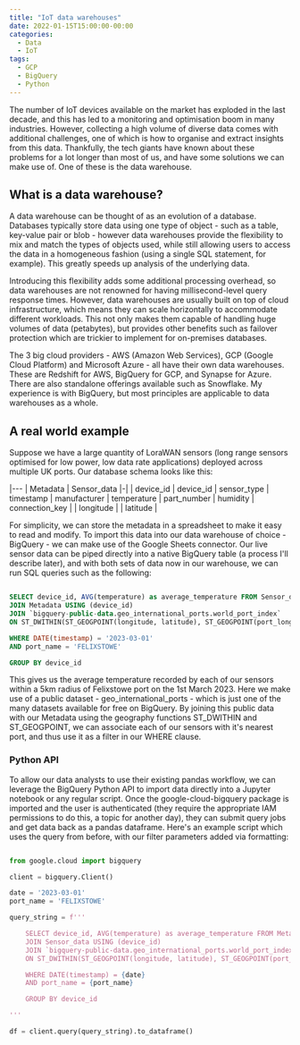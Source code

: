 ```yaml
---
title: "IoT data warehouses"
date: 2022-01-15T15:00:00-00:00
categories:
  - Data
  - IoT
tags:
  - GCP
  - BigQuery
  - Python
---
```


The number of IoT devices available on the market has exploded in the last decade, and this has led to a monitoring and optimisation boom in many industries. However, collecting a high volume of diverse data comes with additional challenges, one of which is how to organise and extract insights from this data. Thankfully, the tech giants have known about these problems for a lot longer than most of us, and have some solutions we can make use of. One of these is the data warehouse.

## What is a data warehouse?
A data warehouse can be thought of as an evolution of a database. Databases typically store data using one type of object - such as a table, key-value pair or blob - however data warehouses provide the flexibility to mix and match the types of objects used, while still allowing users to access the data in a homogeneous fashion (using a single SQL statement, for example). This greatly speeds up analysis of the underlying data. 

Introducing this flexibility adds some additional processing overhead, so data warehouses are not renowned for having millisecond-level query response times. However, data warehouses are usually built on top of cloud infrastructure, which means they can scale horizontally to accommodate different workloads. This not only makes them capable of handling huge volumes of data (petabytes), but provides other benefits such as failover protection which are trickier to implement for on-premises databases.

The 3 big cloud providers - AWS (Amazon Web Services), GCP (Google Cloud Platform) and Microsoft Azure - all have their own data warehouses. These are Redshift for AWS, BigQuery for GCP, and Synapse for Azure. There are also standalone offerings available such as Snowflake. My experience is with BigQuery, but most principles are applicable to data warehouses as a whole.

## A real world example
Suppose we have a large quantity of LoraWAN sensors (long range sensors optimised for low power, low data rate applications) deployed across multiple UK ports. Our database schema looks like this:

|---
| Metadata | Sensor_data
|-|
| device_id | device_id
| sensor_type | timestamp
| manufacturer | temperature
| part_number | humidity
| connection_key | 
| longitude | 
| latitude |

For simplicity, we can store the metadata in a spreadsheet to make it easy to read and modify. To import this data into our data warehouse of choice - BigQuery - we can make use of the Google Sheets connector. Our live sensor data can be piped directly into a native BigQuery table (a process I'll describe later), and with both sets of data now in our warehouse, we can run SQL queries such as the following:

```SQL

SELECT device_id, AVG(temperature) as average_temperature FROM Sensor_data
JOIN Metadata USING (device_id)
JOIN `bigquery-public-data.geo_international_ports.world_port_index`
ON ST_DWITHIN(ST_GEOGPOINT(longitude, latitude), ST_GEOGPOINT(port_longitude, port_latitude), 5000)

WHERE DATE(timestamp) = '2023-03-01'
AND port_name = 'FELIXSTOWE'

GROUP BY device_id 

```

This gives us the average temperature recorded by each of our sensors within a 5km radius of Felixstowe port on the 1st March 2023. Here we make use of a public dataset - geo_international_ports - which is just one of the many datasets available for free on BigQuery. By joining this public data with our Metadata using the geography functions ST_DWITHIN and ST_GEOGPOINT, we can associate each of our sensors with it's nearest port, and thus use it as a filter in our WHERE clause.

### Python API
To allow our data analysts to use their existing pandas workflow, we can leverage the BigQuery Python API to import data directly into a Jupyter notebook or any regular script. Once the google-cloud-bigquery package is imported and the user is authenticated (they require the appropriate IAM permissions to do this, a topic for another day), they can submit query jobs and get data back as a pandas dataframe. Here's an example script which uses the query from before, with our filter parameters added via formatting:

```python

from google.cloud import bigquery

client = bigquery.Client()

date = '2023-03-01'
port_name = 'FELIXSTOWE'

query_string = f'''

	SELECT device_id, AVG(temperature) as average_temperature FROM Metadata 
	JOIN Sensor_data USING (device_id)
	JOIN `bigquery-public-data.geo_international_ports.world_port_index`
	ON ST_DWITHIN(ST_GEOGPOINT(longitude, latitude), ST_GEOGPOINT(port_longitude, port_latitude), 5000)

	WHERE DATE(timestamp) = {date}
	AND port_name = {port_name}

	GROUP BY device_id 

'''

df = client.query(query_string).to_dataframe()

```

